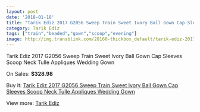 ```yaml
---
layout: post
date: '2018-01-18'
title: "Tarik Ediz 2017 G2056 Sweep Train Sweet Ivory Ball Gown Cap Sleeves Scoop Neck Tulle Appliques Wedding Gown"
category: Tarik Ediz
tags: ["train","beaded","gown","scoop","evening"]
image: http://img.transblink.com/28160-thickbox_default/tarik-ediz-2017-g2056-sweep-train-sweet-ivory-ball-gown-cap-sleeves-scoop-neck-tulle-appliques-wedding-gown.jpg
---
```

Tarik Ediz 2017 G2056 Sweep Train Sweet Ivory Ball Gown Cap Sleeves Scoop Neck Tulle Appliques Wedding Gown

On Sales: **$328.98**
<a href="https://www.transblink.com/en/tarik-ediz/9209-tarik-ediz-2017-g2056-sweep-train-sweet-ivory-ball-gown-cap-sleeves-scoop-neck-tulle-appliques-wedding-gown.html"><amp-img layout="responsive" width="600" height="600" src="//img.transblink.com/28160-thickbox_default/tarik-ediz-2017-g2056-sweep-train-sweet-ivory-ball-gown-cap-sleeves-scoop-neck-tulle-appliques-wedding-gown.jpg" alt="Tarik Ediz 2017 G2056 Sweep Train Sweet Ivory Ball Gown Cap Sleeves Scoop Neck Tulle Appliques Wedding Gown 0" /></a>
<a href="https://www.transblink.com/en/tarik-ediz/9209-tarik-ediz-2017-g2056-sweep-train-sweet-ivory-ball-gown-cap-sleeves-scoop-neck-tulle-appliques-wedding-gown.html"><amp-img layout="responsive" width="600" height="600" src="//img.transblink.com/28164-thickbox_default/tarik-ediz-2017-g2056-sweep-train-sweet-ivory-ball-gown-cap-sleeves-scoop-neck-tulle-appliques-wedding-gown.jpg" alt="Tarik Ediz 2017 G2056 Sweep Train Sweet Ivory Ball Gown Cap Sleeves Scoop Neck Tulle Appliques Wedding Gown 1" /></a>
<a href="https://www.transblink.com/en/tarik-ediz/9209-tarik-ediz-2017-g2056-sweep-train-sweet-ivory-ball-gown-cap-sleeves-scoop-neck-tulle-appliques-wedding-gown.html"><amp-img layout="responsive" width="600" height="600" src="//img.transblink.com/28163-thickbox_default/tarik-ediz-2017-g2056-sweep-train-sweet-ivory-ball-gown-cap-sleeves-scoop-neck-tulle-appliques-wedding-gown.jpg" alt="Tarik Ediz 2017 G2056 Sweep Train Sweet Ivory Ball Gown Cap Sleeves Scoop Neck Tulle Appliques Wedding Gown 2" /></a>
<a href="https://www.transblink.com/en/tarik-ediz/9209-tarik-ediz-2017-g2056-sweep-train-sweet-ivory-ball-gown-cap-sleeves-scoop-neck-tulle-appliques-wedding-gown.html"><amp-img layout="responsive" width="600" height="600" src="//img.transblink.com/28162-thickbox_default/tarik-ediz-2017-g2056-sweep-train-sweet-ivory-ball-gown-cap-sleeves-scoop-neck-tulle-appliques-wedding-gown.jpg" alt="Tarik Ediz 2017 G2056 Sweep Train Sweet Ivory Ball Gown Cap Sleeves Scoop Neck Tulle Appliques Wedding Gown 3" /></a>
<a href="https://www.transblink.com/en/tarik-ediz/9209-tarik-ediz-2017-g2056-sweep-train-sweet-ivory-ball-gown-cap-sleeves-scoop-neck-tulle-appliques-wedding-gown.html"><amp-img layout="responsive" width="600" height="600" src="//img.transblink.com/28161-thickbox_default/tarik-ediz-2017-g2056-sweep-train-sweet-ivory-ball-gown-cap-sleeves-scoop-neck-tulle-appliques-wedding-gown.jpg" alt="Tarik Ediz 2017 G2056 Sweep Train Sweet Ivory Ball Gown Cap Sleeves Scoop Neck Tulle Appliques Wedding Gown 4" /></a>

Buy it: [Tarik Ediz 2017 G2056 Sweep Train Sweet Ivory Ball Gown Cap Sleeves Scoop Neck Tulle Appliques Wedding Gown](https://www.transblink.com/en/tarik-ediz/9209-tarik-ediz-2017-g2056-sweep-train-sweet-ivory-ball-gown-cap-sleeves-scoop-neck-tulle-appliques-wedding-gown.html "Tarik Ediz 2017 G2056 Sweep Train Sweet Ivory Ball Gown Cap Sleeves Scoop Neck Tulle Appliques Wedding Gown")

View more: [Tarik Ediz](https://www.transblink.com/en/80-tarik-ediz "Tarik Ediz")